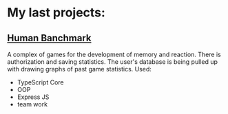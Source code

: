 # My last projects:

## [Human Banchmark](https://deploy-preview-78--webmavericks-rsclone.netlify.app/#main)
A complex of games for the development of memory and reaction. There is authorization and saving statistics. The user's database is being pulled up with drawing graphs of past game statistics. Used:
* TypeScript Core
* OOP
* Express JS
* team work

<!--
**IliasovDamir/IliasovDamir** is a ✨ _special_ ✨ repository because its `README.md` (this file) appears on your GitHub profile.

Here are some ideas to get you started:

- 🔭 I’m currently working on ...
- 🌱 I’m currently learning ...
- 👯 I’m looking to collaborate on ...
- 🤔 I’m looking for help with ...
- 💬 Ask me about ...
- 📫 How to reach me: ...
- 😄 Pronouns: ...
- ⚡ Fun fact: ...
-->
